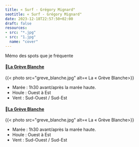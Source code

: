 ```yaml
---
title: « Surf - Grégory Mignard"
seotitle: « Surf - Grégory Mignard"
date: 2023-12-18T22:57:50+02:00
draft: false
resources:
- src: "*.jpg"
- src: "1.jpg"
  name: "cover"
---
```


Mémo des spots que je fréquente

#### 📍[La Grève Blanche](https://maps.apple.com/?address=Plage%20De%20La%20Gr%C3%A8ve%20Blanche,%2029880%20Plouguerneau,%20France&ll=48.630067,-4.531057&q=Rep%C3%A8re%20sur%20le%20plan)

{{< photo src="greve_blanche.jpg" alt=« La « Grève Blanche>}}

- Marée : 1h30 avant/après la marée haute. 
- Houle : Ouest à Est
- Vent : Sud-Ouest / Sud-Est

#### 📍[La Grève Blanche](https://maps.apple.com/?address=Plage%20De%20La%20Gr%C3%A8ve%20Blanche,%2029880%20Plouguerneau,%20France&ll=48.630067,-4.531057&q=Rep%C3%A8re%20sur%20le%20plan)

{{< photo src="greve_blanche.jpg" alt=« La « Grève Blanche>}}

- Marée : 1h30 avant/après la marée haute. 
- Houle : Ouest à Est
- Vent : Sud-Ouest / Sud-Est